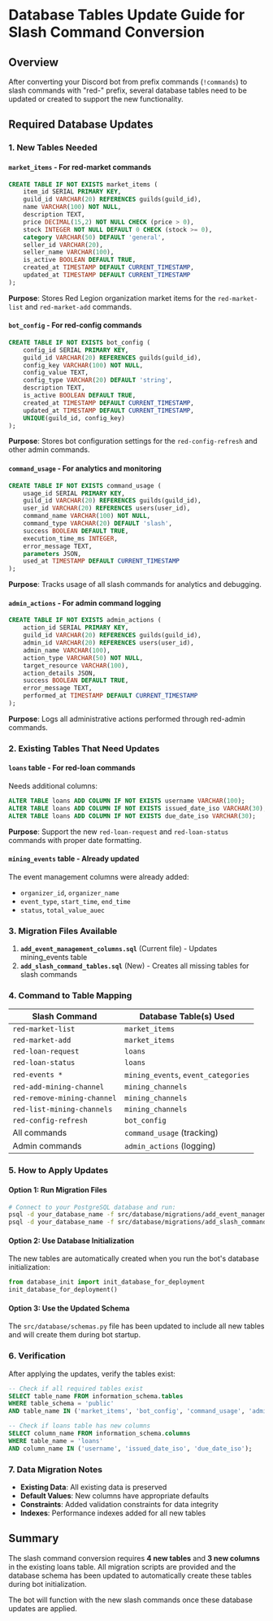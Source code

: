 # Database Tables Update Guide for Slash Command Conversion

## Overview
After converting your Discord bot from prefix commands (`!commands`) to slash commands with "red-" prefix, several database tables need to be updated or created to support the new functionality.

## Required Database Updates

### 1. New Tables Needed

#### `market_items` - For red-market commands
```sql
CREATE TABLE IF NOT EXISTS market_items (
    item_id SERIAL PRIMARY KEY,
    guild_id VARCHAR(20) REFERENCES guilds(guild_id),
    name VARCHAR(100) NOT NULL,
    description TEXT,
    price DECIMAL(15,2) NOT NULL CHECK (price > 0),
    stock INTEGER NOT NULL DEFAULT 0 CHECK (stock >= 0),
    category VARCHAR(50) DEFAULT 'general',
    seller_id VARCHAR(20),
    seller_name VARCHAR(100),
    is_active BOOLEAN DEFAULT TRUE,
    created_at TIMESTAMP DEFAULT CURRENT_TIMESTAMP,
    updated_at TIMESTAMP DEFAULT CURRENT_TIMESTAMP
);
```

**Purpose**: Stores Red Legion organization market items for the `red-market-list` and `red-market-add` commands.

#### `bot_config` - For red-config commands
```sql
CREATE TABLE IF NOT EXISTS bot_config (
    config_id SERIAL PRIMARY KEY,
    guild_id VARCHAR(20) REFERENCES guilds(guild_id),
    config_key VARCHAR(100) NOT NULL,
    config_value TEXT,
    config_type VARCHAR(20) DEFAULT 'string',
    description TEXT,
    is_active BOOLEAN DEFAULT TRUE,
    created_at TIMESTAMP DEFAULT CURRENT_TIMESTAMP,
    updated_at TIMESTAMP DEFAULT CURRENT_TIMESTAMP,
    UNIQUE(guild_id, config_key)
);
```

**Purpose**: Stores bot configuration settings for the `red-config-refresh` and other admin commands.

#### `command_usage` - For analytics and monitoring
```sql
CREATE TABLE IF NOT EXISTS command_usage (
    usage_id SERIAL PRIMARY KEY,
    guild_id VARCHAR(20) REFERENCES guilds(guild_id),
    user_id VARCHAR(20) REFERENCES users(user_id),
    command_name VARCHAR(100) NOT NULL,
    command_type VARCHAR(20) DEFAULT 'slash',
    success BOOLEAN DEFAULT TRUE,
    execution_time_ms INTEGER,
    error_message TEXT,
    parameters JSON,
    used_at TIMESTAMP DEFAULT CURRENT_TIMESTAMP
);
```

**Purpose**: Tracks usage of all slash commands for analytics and debugging.

#### `admin_actions` - For admin command logging
```sql
CREATE TABLE IF NOT EXISTS admin_actions (
    action_id SERIAL PRIMARY KEY,
    guild_id VARCHAR(20) REFERENCES guilds(guild_id),
    admin_id VARCHAR(20) REFERENCES users(user_id),
    admin_name VARCHAR(100),
    action_type VARCHAR(50) NOT NULL,
    target_resource VARCHAR(100),
    action_details JSON,
    success BOOLEAN DEFAULT TRUE,
    error_message TEXT,
    performed_at TIMESTAMP DEFAULT CURRENT_TIMESTAMP
);
```

**Purpose**: Logs all administrative actions performed through red-admin commands.

### 2. Existing Tables That Need Updates

#### `loans` table - For red-loan commands
Needs additional columns:
```sql
ALTER TABLE loans ADD COLUMN IF NOT EXISTS username VARCHAR(100);
ALTER TABLE loans ADD COLUMN IF NOT EXISTS issued_date_iso VARCHAR(30);
ALTER TABLE loans ADD COLUMN IF NOT EXISTS due_date_iso VARCHAR(30);
```

**Purpose**: Support the new `red-loan-request` and `red-loan-status` commands with proper date formatting.

#### `mining_events` table - Already updated
The event management columns were already added:
- `organizer_id`, `organizer_name`
- `event_type`, `start_time`, `end_time`
- `status`, `total_value_auec`

### 3. Migration Files Available

1. **`add_event_management_columns.sql`** (Current file) - Updates mining_events table
2. **`add_slash_command_tables.sql`** (New) - Creates all missing tables for slash commands

### 4. Command to Table Mapping

| Slash Command | Database Table(s) Used |
|---------------|------------------------|
| `red-market-list` | `market_items` |
| `red-market-add` | `market_items` |
| `red-loan-request` | `loans` |
| `red-loan-status` | `loans` |
| `red-events *` | `mining_events`, `event_categories` |
| `red-add-mining-channel` | `mining_channels` |
| `red-remove-mining-channel` | `mining_channels` |
| `red-list-mining-channels` | `mining_channels` |
| `red-config-refresh` | `bot_config` |
| All commands | `command_usage` (tracking) |
| Admin commands | `admin_actions` (logging) |

### 5. How to Apply Updates

#### Option 1: Run Migration Files
```bash
# Connect to your PostgreSQL database and run:
psql -d your_database_name -f src/database/migrations/add_event_management_columns.sql
psql -d your_database_name -f src/database/migrations/add_slash_command_tables.sql
```

#### Option 2: Use Database Initialization
The new tables are automatically created when you run the bot's database initialization:
```python
from database_init import init_database_for_deployment
init_database_for_deployment()
```

#### Option 3: Use the Updated Schema
The `src/database/schemas.py` file has been updated to include all new tables and will create them during bot startup.

### 6. Verification

After applying the updates, verify the tables exist:
```sql
-- Check if all required tables exist
SELECT table_name FROM information_schema.tables 
WHERE table_schema = 'public' 
AND table_name IN ('market_items', 'bot_config', 'command_usage', 'admin_actions');

-- Check if loans table has new columns
SELECT column_name FROM information_schema.columns 
WHERE table_name = 'loans' 
AND column_name IN ('username', 'issued_date_iso', 'due_date_iso');
```

### 7. Data Migration Notes

- **Existing Data**: All existing data is preserved
- **Default Values**: New columns have appropriate defaults
- **Constraints**: Added validation constraints for data integrity
- **Indexes**: Performance indexes added for all new tables

## Summary

The slash command conversion requires **4 new tables** and **3 new columns** in the existing loans table. All migration scripts are provided and the database schema has been updated to automatically create these tables during bot initialization.

The bot will function with the new slash commands once these database updates are applied.
